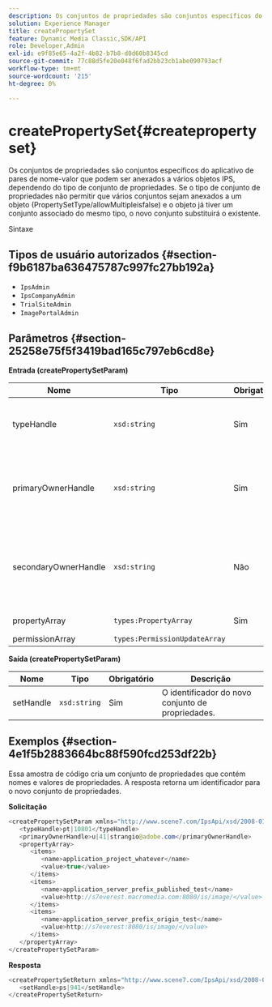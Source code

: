 ```yaml
---
description: Os conjuntos de propriedades são conjuntos específicos do aplicativo de pares de nome-valor que podem ser anexados a vários objetos IPS, dependendo do tipo de conjunto de propriedades. Se o tipo de conjunto de propriedades não permitir que vários conjuntos sejam anexados a um objeto (PropertySetType/allowMultipleisfalse) e o objeto já tiver um conjunto associado do mesmo tipo, o novo conjunto substituirá o existente.
solution: Experience Manager
title: createPropertySet
feature: Dynamic Media Classic,SDK/API
role: Developer,Admin
exl-id: e9f85e65-4a2f-4b82-b7b8-d0d60b8345cd
source-git-commit: 77c88d5fe20e048f6fad2bb23cb1abe090793acf
workflow-type: tm+mt
source-wordcount: '215'
ht-degree: 0%

---
```


# createPropertySet{#createpropertyset}

Os conjuntos de propriedades são conjuntos específicos do aplicativo de pares de nome-valor que podem ser anexados a vários objetos IPS, dependendo do tipo de conjunto de propriedades. Se o tipo de conjunto de propriedades não permitir que vários conjuntos sejam anexados a um objeto (PropertySetType/allowMultipleisfalse) e o objeto já tiver um conjunto associado do mesmo tipo, o novo conjunto substituirá o existente.

Sintaxe

## Tipos de usuário autorizados {#section-f9b6187ba636475787c997fc27bb192a}

* `IpsAdmin`
* `IpsCompanyAdmin`
* `TrialSiteAdmin`
* `ImagePortalAdmin`

## Parâmetros {#section-25258e75f5f3419bad165c797eb6cd8e}

**Entrada (createPropertySetParam)**

| Nome | Tipo | Obrigatório | Descrição |
|---|---|---|---|
| typeHandle | `xsd:string` | Sim | O identificador do tipo de conjunto de propriedades. |
| primaryOwnerHandle | `xsd:string` | Sim | O identificador do proprietário principal do conjunto de propriedades. |
| secondaryOwnerHandle | `xsd:string` | Não | O identificador para o proprietário secundário do conjunto de propriedades. |
| propertyArray | `types:PropertyArray` | Sim | A matriz de propriedades. |
| permissionArray | `types:PermissionUpdateArray` |  |  |

**Saída (createPropertySetParam)**

| Nome | Tipo | Obrigatório | Descrição |
|---|---|---|---|
| setHandle | `xsd:string` | Sim | O identificador do novo conjunto de propriedades. |

## Exemplos {#section-4e1f5b2883664bc88f590fcd253df22b}

Essa amostra de código cria um conjunto de propriedades que contém nomes e valores de propriedades. A resposta retorna um identificador para o novo conjunto de propriedades.

**Solicitação**

```java
<createPropertySetParam xmlns="http://www.scene7.com/IpsApi/xsd/2008-01-15">
   <typeHandle>pt|10801</typeHandle>
   <primaryOwnerHandle>u|41|strangio@adobe.com</primaryOwnerHandle>
   <propertyArray>
      <items>
         <name>application_project_whatever</name>
         <value>true</value>
      </items>
      <items>
         <name>application_server_prefix_published_test</name>
         <value>http://s7everest.macromedia.com:8080/is/image/</value>
      </items>
      <items>
         <name>application_server_prefix_origin_test</name>
         <value>http://s7everest:8080/is/image/</value>
      </items>
   </propertyArray>
</createPropertySetParam>
```

**Resposta**

```java
<createPropertySetReturn xmlns="http://www.scene7.com/IpsApi/xsd/2008-01-15">
   <setHandle>ps|941</setHandle>
</createPropertySetReturn>
```
